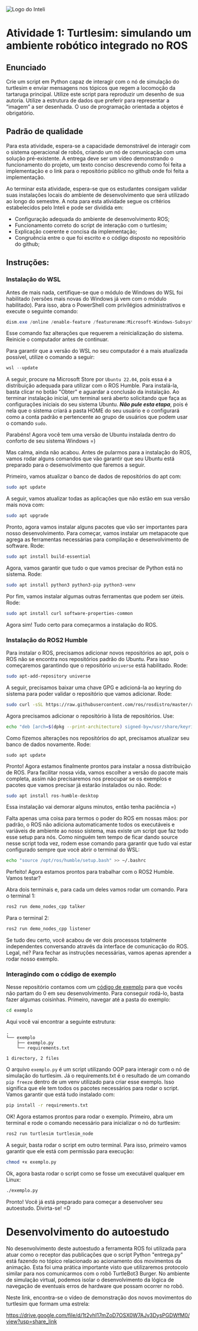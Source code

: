 <img src="../assets/logo-inteli.png" alt="Logo do Inteli"/>

# Atividade 1: Turtlesim: simulando um ambiente robótico integrado no ROS

## Enunciado

Crie um script em Python capaz de interagir com o nó de simulação do turtlesim e enviar mensagens nos tópicos que regem a locomoção da tartaruga principal. Utilize este script para reproduzir um desenho de sua autoria. Utilize a estrutura de dados que preferir para representar a “imagem” a ser desenhada. O uso de programação orientada a objetos é obrigatório.

## Padrão de qualidade

Para esta atividade, espera-se a capacidade demonstrável de interagir com o sistema operacional de robôs, criando um nó de comunicação com uma solução pré-existente. A entrega deve ser um vídeo demonstrando o funcionamento do projeto, um texto conciso descrevendo como foi feita a implementação e o link para o repositório público no github onde foi feita a implementação.

Ao terminar esta atividade, espera-se que os estudantes consigam validar suas instalações locais do ambiente de desenvolvimento que será utilizado ao longo do semestre. A nota para esta atividade segue os critérios estabelecidos pelo Inteli e pode ser dividida em: 
- Configuração adequada do ambiente de desenvolvimento ROS;
- Funcionamento correto do script de interação com o turtlesim;
- Explicação coerente e concisa da implementação;
- Congruência entre o que foi escrito e o código disposto no repositório do github;

## Instruções:

### Instalação do WSL

Antes de mais nada, certifique-se que o módulo de Windows do WSL foi habilitado (versões mais novas do Windows já vem com o módulo habilitado). Para isso, abra o PowerShell com privilégios administrativos e execute o seguinte comando:

```powershell
dism.exe /online /enable-feature /featurename:Microsoft-Windows-Subsystem-Linux /all /norestart
```

Esse comando faz alterações que requerem a reinicialização do sistema. Reinicie o computador antes de continuar.

Para garantir que a versão do WSL no seu computador é a mais atualizada possível, utilize o comando a seguir:
```powershell
wsl --update
```

A seguir, procure na Microsoft Store por `Ubuntu 22.04`, pois essa é a distribuição adequada para utilizar com o ROS Humble. Para instalá-la, basta clicar no botão "Obter" e aguardar a conclusão da instalação. Ao terminar instalação inicial, um terminal será aberto solicitando que faça as configurações iniciais do seu sistema Ubuntu. ***Não pule esta etapa***, pois é nela que o sistema criará a pasta HOME do seu usuário e o configurará como a conta padrão e pertencente ao grupo de usuários que podem usar o comando `sudo`.

Parabéns! Agora você tem uma versão de Ubuntu instalada dentro do conforto de seu sistema Windows =)

Mas calma, ainda não acabou. Antes de pularmos para a instalação do ROS, vamos rodar alguns comandos que vão garantir que seu Ubuntu está preparado para o desenvolvimento que faremos a seguir.

Primeiro, vamos atualizar o banco de dados de repositórios do apt com:
```bash
sudo apt update
```

A seguir, vamos atualizar todas as aplicações que não estão em sua versão mais nova com:
```bash
sudo apt upgrade
```

Pronto, agora vamos instalar alguns pacotes que vão ser importantes para nosso desenvolvimento. Para começar, vamos instalar um metapacote que agrega as ferramentas necessárias para compilação e desenvolvimento de software. Rode:
```bash
sudo apt install build-essential
```

Agora, vamos garantir que tudo o que vamos precisar de Python está no sistema. Rode:
```bash
sudo apt install python3 python3-pip python3-venv
```

Por fim, vamos instalar algumas outras ferramentas que podem ser úteis. Rode:
```bash
sudo apt install curl software-properties-common
```

Agora sim! Tudo certo para começarmos a instalação do ROS.

### Instalação do ROS2 Humble

Para instalar o ROS, precisamos adicionar novos repositórios ao apt, pois o ROS não se encontra nos repositórios padrão do Ubuntu. Para isso começaremos garantindo que o repositório `universe` está habilitado. Rode:

```bash
sudo apt-add-repository universe
```

A seguir, precisamos baixar uma chave GPG e adicioná-la ao keyring do sistema para poder validar o repositório que vamos adicionar. Rode:
```bash
sudo curl -sSL https://raw.githubusercontent.com/ros/rosdistro/master/ros.key -o /usr/share/keyrings/ros-archive-keyring.gpg
```

Agora precisamos adicionar o repositório à lista de repositórios. Use:
```bash
echo "deb [arch=$(dpkg --print-architecture) signed-by=/usr/share/keyrings/ros-archive-keyring.gpg] http://packages.ros.org/ros2/ubuntu $(. /etc/os-release && echo $UBUNTU_CODENAME) main" | sudo tee /etc/apt/sources.list.d/ros2.list > /dev/null
```

Como fizemos alterações nos repositórios do apt, precisamos atualizar seu banco de dados novamente. Rode:

```
sudo apt update
```

Pronto! Agora estamos finalmente prontos para instalar a nossa distribuição de ROS. Para facilitar nossa vida, vamos escolher a versão do pacote mais completa, assim não precisaremos nos preocupar se os exemplos e pacotes que vamos precisar já estarão instalados ou não. Rode:

```bash
sudo apt install ros-humble-desktop
```

Essa instalação vai demorar alguns minutos, então tenha paciência =)

Falta apenas uma coisa para termos o poder do ROS em nossas mãos: por padrão, o ROS não adiciona automaticamente todos os executáveis e variáveis de ambiente ao nosso sistema, mas existe um script que faz todo esse setup para nós. Como ninguém tem tempo de ficar dando source nesse script toda vez, rodem esse comando para garantir que tudo vai estar configurado sempre que você abrir o terminal do WSL:

```bash
echo "source /opt/ros/humble/setup.bash" >> ~/.bashrc
```

Perfeito! Agora estamos prontos para trabalhar com o ROS2 Humble. Vamos testar?

Abra dois terminais e, para cada um deles vamos rodar um comando. Para o terminal 1:

```bash
ros2 run demo_nodes_cpp talker
```

Para o terminal 2:
```bash
ros2 run demo_nodes_cpp listener
```

Se tudo deu certo, você acabou de ver dois processos totalmente independentes conversando através da interface de comunicação do ROS. Legal, né? Para fechar as instruções necessárias, vamos apenas aprender a rodar nosso exemplo.

### Interagindo com o código de exemplo

Nesse repositório contamos com um [código de exemplo](./exemplo) para que vocês não partam do 0 em seu desenvolvimento. Para conseguir rodá-lo, basta fazer algumas coisinhas. Primeiro, navegar até a pasta do exemplo:

```bash
cd exemplo
```

Aqui você vai encontrar a seguinte estrutura:
```
.
└── exemplo
    ├── exemplo.py
    └── requirements.txt

1 directory, 2 files
```

O arquivo `exemplo.py` é um script utilizando OOP para interagir com o nó de simulação do turtlesim. Já o requirements.txt é o resultado de um comando `pip freeze` dentro de um venv utilizado para criar esse exemplo. Isso significa que ele tem todos os pacotes necessários para rodar o script. Vamos garantir que está tudo instalado com: 

```bash
pip install -r requirements.txt
```

OK! Agora estamos prontos para rodar o exemplo. Primeiro, abra um terminal e rode o comando necessário para inicializar o nó do turtlesim:
```bash
ros2 run turtlesim turtlesim_node
```

A seguir, basta rodar o script em outro terminal. Para isso, primeiro vamos garantir que ele está com permissão para execução:

```bash
chmod +x exemplo.py
```

Ok, agora basta rodar o script como se fosse um executável qualquer em Linux:

```bash
./exemplo.py
```

Pronto! Você já está preparado para começar a desenvolver seu autoestudo. Divirta-se! =D

# Desenvolvimento do autoestudo

No desenvolvimento deste autoestudo a ferramenta ROS foi utilizada para atuar como o receptor das publicações que o script Python "entrega.py" está fazendo no tópico relacionado ao acionamento dos movimentos da animação. Esta foi uma prática importante visto que utilizaremos protocolo similar para nos comunicarmos com o robô TurtleBot3 Burger. No ambiente de simulação virtual, podemos isolar o desenvolvimento da lógica de navegação de eventuais erros de hardware que possam ocorrer no robô.

Neste link, encontra-se o vídeo de demonstração dos novos movimentos do turtlesim que formam uma estrela: 

https://drive.google.com/file/d/1t2vhI17mZoD7OSX0W7AJv3DysPGDWfM0/view?usp=share_link
